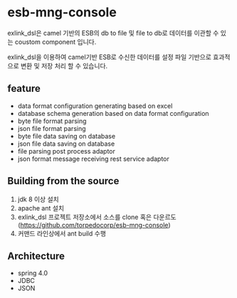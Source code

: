 # esb-mng-console

exlink_dsl은 camel 기반의 ESB의 db to file 및  file to db로  데이터를 이관할 수 있는  coustom component 입니다. 
<!--more-->

exlink_dsl을 이용하여 camel기반 ESB로 수신한 데이터를 설정 파일 기반으로 효과적으로 변환 및 저장 처리 할 수 있습니다. 

## feature

 - data format configuration generating based on excel 
 - database schema generation based on data format configuration
 - byte file format parsing
 - json file format parsing 
 - byte file data saving on database
 - json file data saving on database 
 - file parsing post process adaptor 
 - json format message receiving rest service adaptor 

  
## Building from the source

 1. jdk 8 이상 설치 
 2. apache ant 설치
 3. exlink_dsl 프로젝트 저장소에서 소스를 clone 혹은 다운르도 (https://github.com/torpedocorp/esb-mng-console)
 4. 커맨드 라인상에서 ant build 수행

## Architecture
  - spring 4.0
  - JDBC
  - JSON
